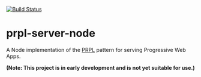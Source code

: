 [![Build Status](https://travis-ci.org/Polymer/prpl-server-node.svg?branch=master)](https://travis-ci.org/Polymer/prpl-server-node)

# prpl-server-node

A Node implementation of the [PRPL](https://developers.google.com/web/fundamentals/performance/prpl-pattern/) pattern for serving Progressive Web Apps.

**(Note: This project is in early development and is not yet suitable for use.)**
